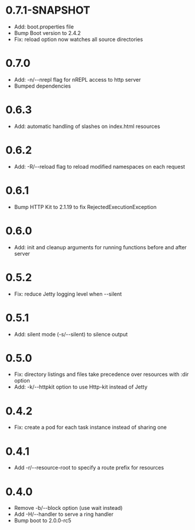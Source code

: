# 0.7.1-SNAPSHOT

- Add: boot.properties file
- Bump Boot version to 2.4.2
- Fix: reload option now watches all source directories

# 0.7.0

- Add: -n/--nrepl flag for nREPL access to http server
- Bumped dependencies

# 0.6.3

- Add: automatic handling of slashes on index.html resources

# 0.6.2

- Add: -R/--reload flag to reload modified namespaces on each request

# 0.6.1

- Bump HTTP Kit to 2.1.19 to fix RejectedExecutionException

# 0.6.0

- Add: init and cleanup arguments for running functions before and after server

# 0.5.2

- Fix: reduce Jetty logging level when --silent

# 0.5.1

- Add: silent mode (-s/--silent) to silence output

# 0.5.0

- Fix: directory listings and files take precedence over resources with :dir option
- Add: -k/--httpkit option to use Http-kit instead of Jetty

# 0.4.2

- Fix: create a pod for each task instance instead of sharing one

# 0.4.1

- Add -r/--resource-root to specify a route prefix for resources

# 0.4.0

- Remove -b/--block option (use wait instead)
- Add -H/--handler to serve a ring handler
- Bump boot to 2.0.0-rc5
